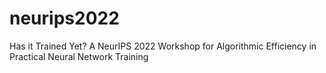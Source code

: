 # neurips2022
Has it Trained Yet? A NeurIPS 2022 Workshop for Algorithmic Efficiency in Practical Neural Network Training
